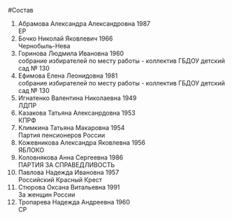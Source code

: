 #Состав
1. Абрамова Александра Александровна 1987   
    ЕР
2. Бочко Николай Яковлевич 1966   
    Чернобыль-Нева
3. Горинова Людмила Ивановна 1960   
    собрание избирателей по месту работы - коллектив ГБДОУ детский сад № 130
4. Ефимова Елена Леонидовна 1981   
    собрание избирателей по месту работы - коллектив ГБДОУ детский сад № 130
5. Игнатенко Валентина Николаевна 1949   
    ЛДПР
6. Казакова Татьяна Алексанрдовна 1953   
    КПРФ
7. Климкина Татьяна Макаровна 1954   
    Партия пенсионеров России
8. Кожевникова Александра Яковлевна 1956   
    ЯБЛОКО
9. Коловнякова Анна Сергеевна 1986   
    ПАРТИЯ ЗА СПРАВЕДЛИВОСТЬ
10. Павлова Надежда Ивановна 1957   
    Российский Красный Крест
11. Стюрова Оксана Витальевна 1991   
    За женщин России
12. Тропарева Надежда Андреевна 1960   
    СР

